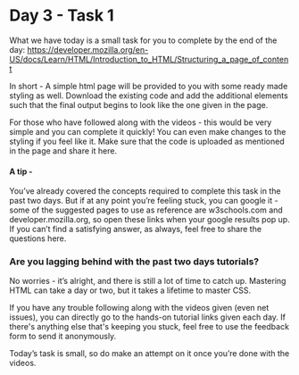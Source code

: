 # Day 3 - Task 1

What we have today is a small task for you to complete by the end of the day: https://developer.mozilla.org/en-US/docs/Learn/HTML/Introduction_to_HTML/Structuring_a_page_of_content

In short - A simple html page will be provided to you with some ready made styling as well. Download the existing code and add the additional elements such that the final output begins to look like the one given in the page. 

For those who have followed along with the videos - this would be very simple and you can complete it quickly! You can even make changes to the styling if you feel like it. Make sure that the code is uploaded as mentioned in the page and share it here. 

#### A tip - 
You’ve already covered the concepts required to complete this task in the past two days. But if at any point you’re feeling stuck, you can google it - some of the suggested pages to use as reference are w3schools.com and developer.mozilla.org, so open these links when your google results pop up. If you can’t find a satisfying answer, as always, feel free to share the questions here.

### Are you lagging behind with the past two days tutorials?
No worries - it’s alright, and there is still a lot of time to catch up. Mastering HTML can take a day or two, but it takes a lifetime to master CSS. 

If you have any trouble following along with the videos given (even net issues), you can directly go to the hands-on tutorial links given each day. If there's anything else that's keeping you stuck, feel free to use the feedback form to send it anonymously. 

Today’s task is small, so do make an attempt on it once you’re done with the videos.
